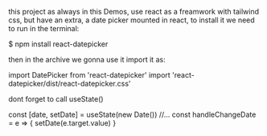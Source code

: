 this project as always in this Demos, use react as a freamwork with tailwind css, but have an extra, a date picker mounted in react, to install it we need to run in the terminal:

$ npm install react-datepicker

then in the archive we gonna use it import it as:

import DatePicker from 'react-datepicker'
import 'react-datepicker/dist/react-datepicker.css'

dont forget to call useState()

const [date, setDate] = useState(new Date())
//...
const handleChangeDate = e => {
  setDate(e.target.value)
}